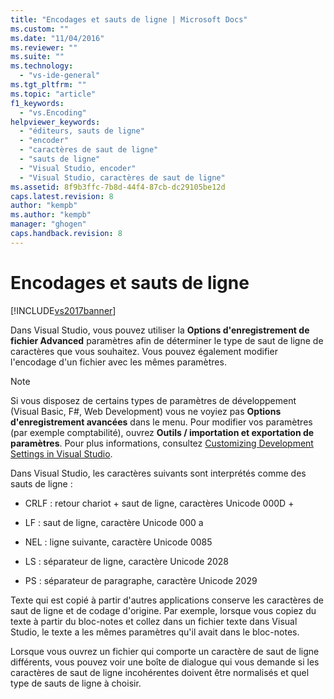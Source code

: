 ```yaml
---
title: "Encodages et sauts de ligne | Microsoft Docs"
ms.custom: ""
ms.date: "11/04/2016"
ms.reviewer: ""
ms.suite: ""
ms.technology: 
  - "vs-ide-general"
ms.tgt_pltfrm: ""
ms.topic: "article"
f1_keywords: 
  - "vs.Encoding"
helpviewer_keywords: 
  - "éditeurs, sauts de ligne"
  - "encoder"
  - "caractères de saut de ligne"
  - "sauts de ligne"
  - "Visual Studio, encoder"
  - "Visual Studio, caractères de saut de ligne"
ms.assetid: 8f9b3ffc-7b8d-44f4-87cb-dc29105be12d
caps.latest.revision: 8
author: "kempb"
ms.author: "kempb"
manager: "ghogen"
caps.handback.revision: 8
---
```

# Encodages et sauts de ligne
[!INCLUDE[vs2017banner](../code-quality/includes/vs2017banner.md)]

Dans Visual Studio, vous pouvez utiliser la  **Options d'enregistrement de fichier Advanced** paramètres afin de déterminer le type de saut de ligne de caractères que vous souhaitez.  Vous pouvez également modifier l'encodage d'un fichier avec les mêmes paramètres.  
  
> [!NOTE]
>  Si vous disposez de certains types de paramètres de développement \(Visual Basic, F\#, Web Development\) vous ne voyiez pas  **Options d'enregistrement avancées** dans le menu.  Pour modifier vos paramètres \(par exemple comptabilité\), ouvrez  **Outils \/ importation et exportation de paramètres**.  Pour plus informations, consultez  [Customizing Development Settings in Visual Studio](http://msdn.microsoft.com/fr-fr/22c4debb-4e31-47a8-8f19-16f328d7dcd3).  
  
 Dans Visual Studio, les caractères suivants sont interprétés comme des sauts de ligne :  
  
-   CRLF : retour chariot \+ saut de ligne, caractères Unicode 000D \+  
  
-   LF : saut de ligne, caractère Unicode 000 a  
  
-   NEL : ligne suivante, caractère Unicode 0085  
  
-   LS : séparateur de ligne, caractère Unicode 2028  
  
-   PS : séparateur de paragraphe, caractère Unicode 2029  
  
 Texte qui est copié à partir d'autres applications conserve les caractères de saut de ligne et de codage d'origine.  Par exemple, lorsque vous copiez du texte à partir du bloc\-notes et collez dans un fichier texte dans Visual Studio, le texte a les mêmes paramètres qu'il avait dans le bloc\-notes.  
  
 Lorsque vous ouvrez un fichier qui comporte un caractère de saut de ligne différents, vous pouvez voir une boîte de dialogue qui vous demande si les caractères de saut de ligne incohérentes doivent être normalisés et quel type de sauts de ligne à choisir.